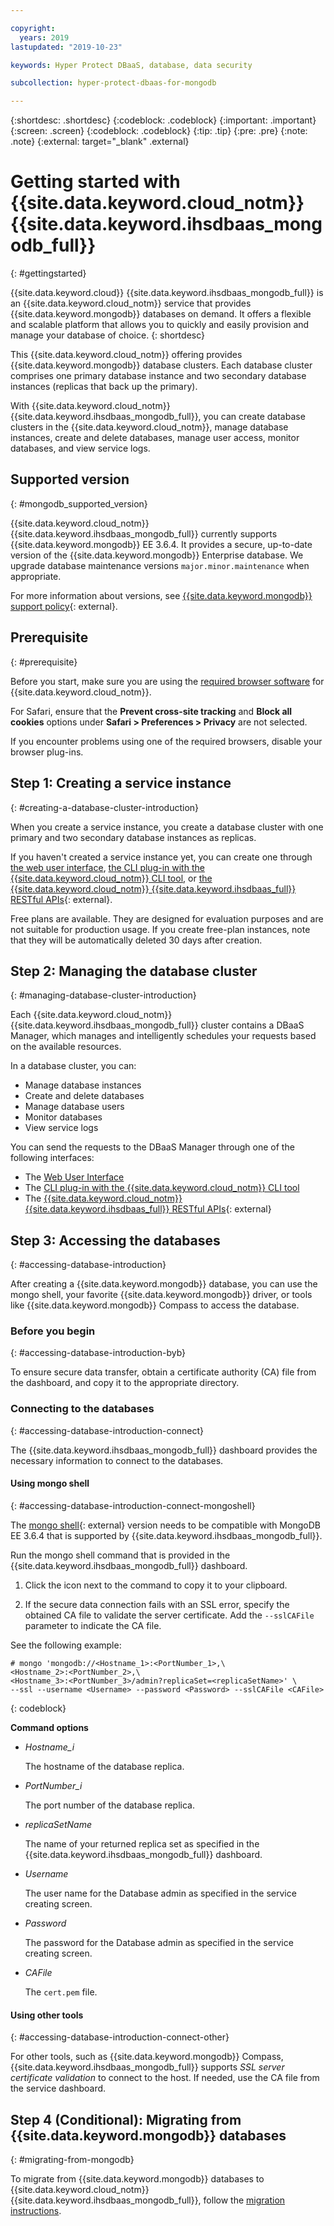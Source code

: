 ```yaml
---

copyright:
  years: 2019
lastupdated: "2019-10-23"

keywords: Hyper Protect DBaaS, database, data security

subcollection: hyper-protect-dbaas-for-mongodb

---
```


{:shortdesc: .shortdesc}
{:codeblock: .codeblock}
{:important: .important}
{:screen: .screen}
{:codeblock: .codeblock}
{:tip: .tip}
{:pre: .pre}
{:note: .note}
{:external: target="_blank" .external}

# Getting started with {{site.data.keyword.cloud_notm}} {{site.data.keyword.ihsdbaas_mongodb_full}}
{: #gettingstarted}

{{site.data.keyword.cloud}} {{site.data.keyword.ihsdbaas_mongodb_full}} is an {{site.data.keyword.cloud_notm}} service that provides {{site.data.keyword.mongodb}} databases on demand. It offers a flexible and scalable platform that allows you to quickly and easily provision and manage your database of choice.
{: shortdesc}

This {{site.data.keyword.cloud_notm}} offering provides {{site.data.keyword.mongodb}} database clusters. Each database cluster comprises one primary database instance and two secondary database instances (replicas that back up the primary).

With {{site.data.keyword.cloud_notm}} {{site.data.keyword.ihsdbaas_mongodb_full}}, you can create database clusters in the {{site.data.keyword.cloud_notm}}, manage database instances, create and delete databases, manage user access, monitor databases, and view service logs.

## Supported version
{: #mongodb_supported_version}

{{site.data.keyword.cloud_notm}} {{site.data.keyword.ihsdbaas_mongodb_full}} currently supports {{site.data.keyword.mongodb}} EE 3.6.4. It provides a secure, up-to-date version of the {{site.data.keyword.mongodb}} Enterprise database. We upgrade database maintenance versions `major.minor.maintenance` when appropriate.

For more information about versions, see [{{site.data.keyword.mongodb}} support policy](https://www.mongodb.com/support-policy){: external}.

## Prerequisite
{: #prerequisite}

Before you start, make sure you are using the [required browser software](/docs/overview?topic=overview-prereqs-platform) for {{site.data.keyword.cloud_notm}}.

For Safari, ensure that the **Prevent cross-site tracking** and **Block all cookies** options under **Safari > Preferences > Privacy** are not selected.

If you encounter problems using one of the required browsers, disable your browser plug-ins.

## Step 1: Creating a service instance
{: #creating-a-database-cluster-introduction}

When you create a service instance, you create a database cluster with one primary and two secondary database instances as replicas. 

If you haven't created a service instance yet, you can create one through [the web user interface](/docs/services/hyper-protect-dbaas-for-mongodb?topic=hyper-protect-dbaas-for-mongodb-dbaas_webui_service), [the CLI plug-in with the {{site.data.keyword.cloud_notm}} CLI tool](/docs/services/hyper-protect-dbaas-for-mongodb?topic=hyper-protect-dbaas-for-mongodb-install-dbaas-cli-plugin), or [the {{site.data.keyword.cloud_notm}} {{site.data.keyword.ihsdbaas_full}} RESTful APIs](/apidocs/hyperp-dbaas){: external}.

Free plans are available. They are designed for evaluation purposes and are not suitable for production usage. If you create free-plan instances, note that they will be automatically deleted 30 days after creation.

##  Step 2: Managing the database cluster
{: #managing-database-cluster-introduction}

Each {{site.data.keyword.cloud_notm}} {{site.data.keyword.ihsdbaas_mongodb_full}} cluster contains a DBaaS Manager, which manages and
intelligently schedules your requests based on the available resources.

In a database cluster, you can:
- Manage database instances
- Create and delete databases
- Manage database users
- Monitor databases
- View service logs

You can send the requests to the DBaaS Manager through one of the following interfaces:

- The [Web User Interface](/docs/services/hyper-protect-dbaas-for-mongodb?topic=hyper-protect-dbaas-for-mongodb-dbaas_webui_service)
- The [CLI plug-in with the {{site.data.keyword.cloud_notm}} CLI tool](/docs/services/hyper-protect-dbaas-for-mongodb?topic=hyper-protect-dbaas-for-mongodb-install-dbaas-cli-plugin)
- The [{{site.data.keyword.cloud_notm}} {{site.data.keyword.ihsdbaas_full}} RESTful APIs](/apidocs/hyperp-dbaas){: external}

## Step 3: Accessing the databases
{: #accessing-database-introduction}

After creating a {{site.data.keyword.mongodb}} database, you can use the mongo shell, your favorite {{site.data.keyword.mongodb}} driver, or tools like {{site.data.keyword.mongodb}} Compass to access the database.

### Before you begin
{: #accessing-database-introduction-byb}

To ensure secure data transfer, obtain a certificate authority (CA) file from the dashboard, and copy it to the appropriate directory.

### Connecting to the databases
{: #accessing-database-introduction-connect}

The {{site.data.keyword.ihsdbaas_mongodb_full}} dashboard provides the necessary information to connect to the databases.

#### Using mongo shell
{: #accessing-database-introduction-connect-mongoshell}

The [mongo shell](https://docs.mongodb.com/manual/reference/program/mongo/index.html){: external} version needs to be compatible with MongoDB EE 3.6.4 that is supported by {{site.data.keyword.ihsdbaas_mongodb_full}}.

Run the mongo shell command that is provided in the {{site.data.keyword.ihsdbaas_mongodb_full}} dashboard. 

1. Click the icon next to the command to copy it to your clipboard.

2. If the secure data connection fails with an SSL error, specify the obtained CA file to validate the server certificate. Add the `--sslCAFile` parameter to indicate the CA file.

See the following example:

```
# mongo 'mongodb://<Hostname_1>:<PortNumber_1>,\
<Hostname_2>:<PortNumber_2>,\
<Hostname_3>:<PortNumber_3>/admin?replicaSet=<replicaSetName>' \
--ssl --username <Username> --password <Password> --sslCAFile <CAFile>
```
{: codeblock}

**Command options**

- *Hostname_i*

  The hostname of the database replica.

- *PortNumber_i*

  The port number of the database replica.

- *replicaSetName*

  The name of your returned replica set as specified in the {{site.data.keyword.ihsdbaas_mongodb_full}} dashboard.

- *Username*

  The user name for the Database admin as specified in the service creating screen.

- *Password*

  The password for the Database admin as specified in the service creating screen.

- *CAFile*

  The `cert.pem` file.

#### Using other tools
{: #accessing-database-introduction-connect-other}

For other tools, such as {{site.data.keyword.mongodb}} Compass, {{site.data.keyword.ihsdbaas_mongodb_full}} supports *SSL server certificate validation* to connect to the host. If needed, use the CA file from the service dashboard.

## Step 4 (Conditional): Migrating from {{site.data.keyword.mongodb}} databases
{: #migrating-from-mongodb}

To migrate from {{site.data.keyword.mongodb}} databases to {{site.data.keyword.cloud_notm}} {{site.data.keyword.ihsdbaas_mongodb_full}}, follow the [migration instructions](/docs/services/hyper-protect-dbaas-for-mongodb?topic=hyper-protect-dbaas-for-mongodb-migration_mongodb).
